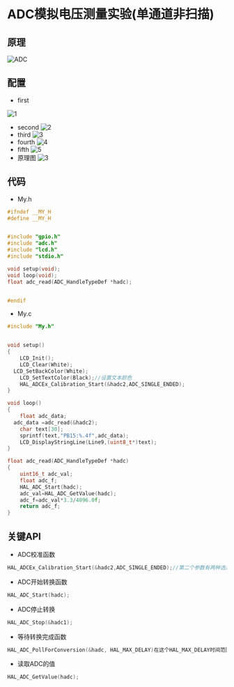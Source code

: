 # ADC模拟电压测量实验(单通道非扫描)
## 原理
![ADC](https://github.com/user-attachments/assets/580f3f3f-3e08-4ddb-be02-d29b44f1547f)
## 配置
- first

![1](https://github.com/user-attachments/assets/9fe74d77-2699-437f-bca8-b5c0b00f6957)
- second
![2](https://github.com/user-attachments/assets/a6837312-7e81-4018-8273-c87f44d082a1)
- third
![3](https://github.com/user-attachments/assets/6e84d91b-4d41-48d8-a331-72eccac7e66c)
- fourth
![4](https://github.com/user-attachments/assets/04811e77-6761-4d39-8f0a-77bef365c67c)
- fifth
![5](https://github.com/user-attachments/assets/9a6f598d-919e-47dc-a176-b8b7366d659d)
- 原理图
![3](https://github.com/user-attachments/assets/716cb4c1-b0fe-4099-a0d5-f5cd98edb939)
## 代码
- My.h
```C
#ifndef __MY_H
#define __MY_H


#include "gpio.h"
#include "adc.h"
#include "lcd.h"
#include "stdio.h"

void setup(void);
void loop(void);
float adc_read(ADC_HandleTypeDef *hadc);


#endif

```
- My.c
```C
#include "My.h"


void setup()
{
	LCD_Init();
	LCD_Clear(White);
  LCD_SetBackColor(White);
	LCD_SetTextColor(Black);//设置文本颜色
	HAL_ADCEx_Calibration_Start(&hadc2,ADC_SINGLE_ENDED);
}

void loop()
{
	float adc_data;
  adc_data =adc_read(&hadc2);
	char text[30];
	sprintf(text,"PB15:%.4f",adc_data);
	LCD_DisplayStringLine(Line9,(uint8_t*)text);
}

float adc_read(ADC_HandleTypeDef *hadc)
{
	uint16_t adc_val;
	float adc_f;
	HAL_ADC_Start(hadc);
	adc_val=HAL_ADC_GetValue(hadc);
	adc_f=adc_val*3.3/4096.0f;
	return adc_f;
}
```
## 关键API
- ADC校准函数
```C
HAL_ADCEx_Calibration_Start(&hadc2,ADC_SINGLE_ENDED);//第二个参数有两种选择，一个是单端模式校准，另一个是差分模式校准
```
- ADC开始转换函数
```C
HAL_ADC_Start(hadc);	
```
- ADC停止转换
```C
HAL_ADC_Stop(&hadc1);
```
- 等待转换完成函数
```C
HAL_ADC_PollForConversion(&hadc, HAL_MAX_DELAY)在这个HAL_MAX_DELAY时间范围内，判断是否转换完成（EOC是否置1）,若发现转换完成则返回HAL_OK
```
- 读取ADC的值
```C
HAL_ADC_GetValue(hadc);
```
